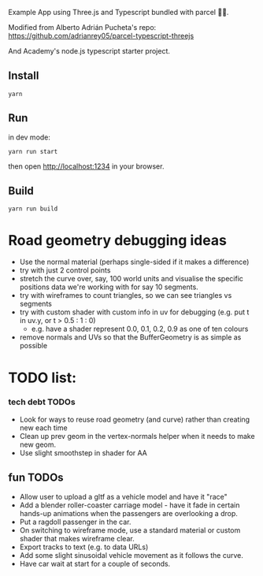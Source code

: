 Example App using Three.js and Typescript bundled with parcel 🚀🔥.

Modified from Alberto Adrián Pucheta's repo: https://github.com/adrianrey05/parcel-typescript-threejs

And Academy's node.js typescript starter project.

## Install

```
yarn
```

## Run

in dev mode:

```
yarn run start
```

then open [http://localhost:1234](http://localhost:1234) in your browser.

## Build

```
yarn run build
```

# Road geometry debugging ideas

- Use the normal material (perhaps single-sided if it makes a difference)
- try with just 2 control points
- stretch the curve over, say, 100 world units and visualise the specific positions data we're working with for say 10 segments.
- try with wireframes to count triangles, so we can see triangles vs segments
- try with custom shader with custom info in uv for debugging (e.g. put t in uv.y, or t > 0.5 : 1 : 0)
  - e.g. have a shader represent 0.0, 0.1, 0.2, 0.9 as one of ten colours
- remove normals and UVs so that the BufferGeometry is as simple as possible

# TODO list:

### tech debt TODOs

- Look for ways to reuse road geometry (and curve) rather than creating new each time
- Clean up prev geom in the vertex-normals helper when it needs to make new geom.
- Use slight smoothstep in shader for AA

## fun TODOs

- Allow user to upload a gltf as a vehicle model and have it "race"
- Add a blender roller-coaster carriage model - have it fade in certain hands-up animations when the passengers are overlooking a drop.
- Put a ragdoll passenger in the car.
- On switching to wireframe mode, use a standard material or custom shader that makes wireframe clear.
- Export tracks to text (e.g. to data URLs)
- Add some slight sinusoidal vehicle movement as it follows the curve.
- Have car wait at start for a couple of seconds.
